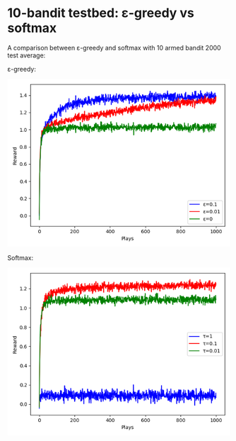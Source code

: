 # 10-bandit testbed: ɛ-greedy vs softmax
A comparison between ɛ-greedy and softmax with 10 armed bandit 2000 test average:

ɛ-greedy:

![greedy](./images/greedy.png)

Softmax:

![softmax](./images/softmax.png)